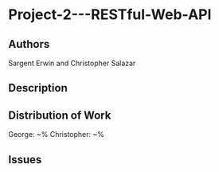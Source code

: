 # Project-2---RESTful-Web-API

## Authors
Sargent Erwin and Christopher Salazar

## Description
 

## Distribution of Work
   
     
George: ~%
Christopher: ~%

## Issues
